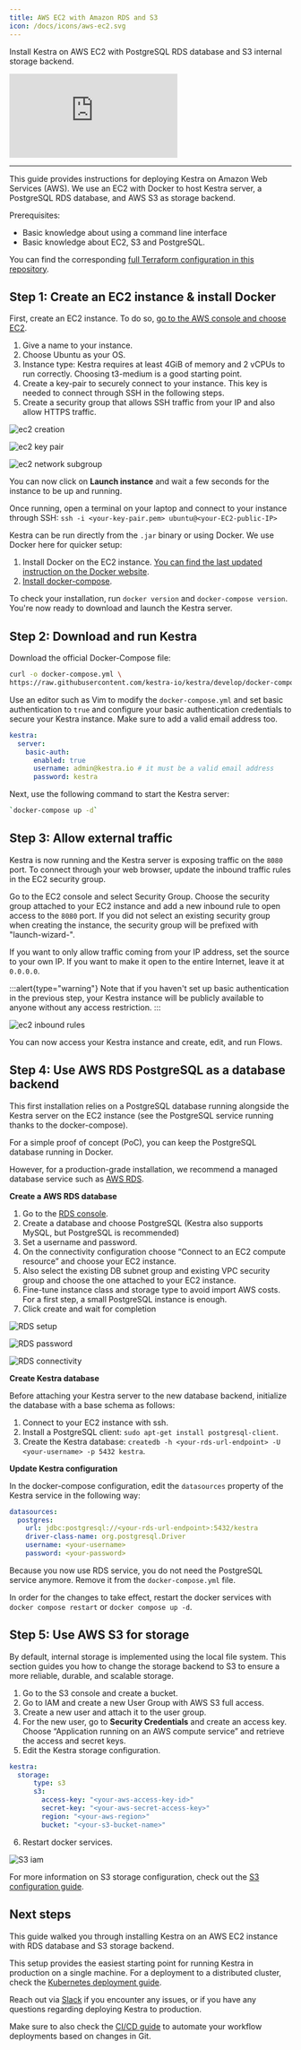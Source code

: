 ```yaml
---
title: AWS EC2 with Amazon RDS and S3
icon: /docs/icons/aws-ec2.svg
---
```


Install Kestra on AWS EC2 with PostgreSQL RDS database and S3 internal storage backend.

<div class="video-container">
  <iframe src="https://www.youtube.com/embed/qG6R_tKvDxY?si=5D3fG4b6yTRjjl2m" title="YouTube video player" frameborder="0" allow="accelerometer; autoplay; clipboard-write; encrypted-media; gyroscope; picture-in-picture; web-share" referrerpolicy="strict-origin-when-cross-origin" allowfullscreen></iframe>
</div>

---

This guide provides instructions for deploying Kestra on Amazon Web Services (AWS). We use an EC2 with Docker to host Kestra server, a PostgreSQL RDS database, and AWS S3 as storage backend.

Prerequisites:
- Basic knowledge about using a command line interface
- Basic knowledge about EC2, S3 and PostgreSQL.

You can find the corresponding [full Terraform configuration in this repository](https://github.com/kestra-io/terraform-deployments/tree/main/aws-ec2).

## Step 1: Create an EC2 instance & install Docker

First, create an EC2 instance. To do so, [go to the AWS console and choose EC2](https://eu-north-1.console.aws.amazon.com/ec2/home).
1. Give a name to your instance.
2. Choose Ubuntu as your OS.
3. Instance type: Kestra requires at least 4GiB of memory and 2 vCPUs to run correctly. Choosing t3-medium is a good starting point.
4. Create a key-pair to securely connect to your instance. This key is needed to connect through SSH in the following steps.
5. Create a security group that allows SSH traffic from your IP and also allow HTTPS traffic.

![ec2 creation](/docs/administrator-guide/deployment/aws-ec2/ec2_setup1.png)

![ec2 key pair](/docs/administrator-guide/deployment/aws-ec2/ec2_setup2.png)

![ec2 network subgroup](/docs/administrator-guide/deployment/aws-ec2/ec2_setup3.png)

You can now click on **Launch instance** and wait a few seconds for the instance to be up and running.

Once running, open a terminal on your laptop and connect to your instance through SSH: `ssh -i <your-key-pair.pem> ubuntu@<your-EC2-public-IP>`

Kestra can be run directly from the `.jar` binary or using Docker. We use Docker here for quicker setup:
1. Install Docker on the EC2 instance. [You can find the last updated instruction on the Docker website](https://docs.docker.com/engine/install/ubuntu/).
2. [Install docker-compose](https://docs.docker.com/compose/install/).

To check your installation, run `docker version` and `docker-compose version`. You're now ready to download and launch the Kestra server.


## Step 2: Download and run Kestra

Download the official Docker-Compose file:

```bash
curl -o docker-compose.yml \
https://raw.githubusercontent.com/kestra-io/kestra/develop/docker-compose.yml
```

Use an editor such as Vim to modify the `docker-compose.yml` and set basic authentication to `true` and configure your basic authentication credentials to secure your Kestra instance. Make sure to add a valid email address too.

```yaml
kestra:
  server:
    basic-auth:
      enabled: true
      username: admin@kestra.io # it must be a valid email address
      password: kestra
```

Next, use the following command to start the Kestra server:

```bash
`docker-compose up -d`
```
## Step 3: Allow external traffic

Kestra is now running and the Kestra server is exposing traffic on the `8080` port. To connect through your web browser, update the inbound traffic rules in the EC2 security group.

Go to the EC2 console and select Security Group. Choose the security group attached to your EC2 instance and add a new inbound rule to open access to the `8080` port. If you did not select an existing security group when creating the instance, the security group will be prefixed with "launch-wizard-".

If you want to only allow traffic coming from your IP address, set the source to your own IP. If you want to make it open to the entire Internet, leave it at `0.0.0.0`.

:::alert{type="warning"}
Note that if you haven't set up basic authentication in the previous step, your Kestra instance will be publicly available to anyone without any access restriction.
:::


![ec2 inbound rules](/docs/administrator-guide/deployment/aws-ec2/ec2_security_group_port_inbound_rules.png)

You can now access your Kestra instance and create, edit, and run Flows.


## Step 4: Use AWS RDS PostgreSQL as a database backend

This first installation relies on a PostgreSQL database running alongside the Kestra server on the EC2 instance (see the PostgreSQL service running thanks to the docker-compose).

For a simple proof of concept (PoC), you can keep the PostgreSQL database running in Docker.

However, for a production-grade installation, we recommend a managed database service such as [AWS RDS](https://aws.amazon.com/rds/).

**Create a AWS RDS database**

1. Go to the [RDS console](https://eu-north-1.console.aws.amazon.com/rds/home).
2. Create a database and choose PostgreSQL (Kestra also supports MySQL, but PostgreSQL is recommended)
3. Set a username and password.
4. On the connectivity configuration choose “Connect to an EC2 compute resource” and choose your EC2 instance.
5. Also select the existing DB subnet group and existing VPC security group and choose the one attached to your EC2 instance.
5. Fine-tune instance class and storage type to avoid import AWS costs. For a first step, a small PostgreSQL instance is enough.
6. Click create and wait for completion

![RDS setup](/docs/administrator-guide/deployment/aws-ec2/rds_setup1.png)

![RDS password](/docs/administrator-guide/deployment/aws-ec2/rds_setup2.png)

![RDS connectivity](/docs/administrator-guide/deployment/aws-ec2/rds_setup3.png)

**Create Kestra database**

Before attaching your Kestra server to the new database backend, initialize the database with a base schema as follows:
1. Connect to your EC2 instance with ssh.
2. Install a PostgreSQL client: `sudo apt-get install postgresql-client`.
3. Create the Kestra database: `createdb -h <your-rds-url-endpoint> -U <your-username> -p 5432 kestra`.

**Update Kestra configuration**

In the docker-compose configuration, edit the `datasources` property of the Kestra service in the following way:

```yaml
datasources:
  postgres:
    url: jdbc:postgresql://<your-rds-url-endpoint>:5432/kestra
    driver-class-name: org.postgresql.Driver
    username: <your-username>
    password: <your-password>
```

Because you now use RDS service, you do not need the PostgreSQL service anymore. Remove it from the `docker-compose.yml` file.

In order for the changes to take effect, restart the docker services with `docker compose restart` or `docker compose up -d`.

## Step 5: Use AWS S3 for storage

By default, internal storage is implemented using the local file system. This section guides you how to change the storage backend to S3 to ensure a more reliable, durable, and scalable storage.

1. Go to the S3 console and create a bucket.
2. Go to IAM and create a new User Group with AWS S3 full access.
3. Create a new user and attach it to the user group.
4. For the new user, go to **Security Credentials** and create an access key. Choose “Application running on an AWS compute service” and retrieve the access and secret keys.
5. Edit the Kestra storage configuration.

```yaml
kestra:
  storage:
      type: s3
      s3:
        access-key: "<your-aws-access-key-id>"
        secret-key: "<your-aws-secret-access-key>"
        region: "<your-aws-region>"
        bucket: "<your-s3-bucket-name>"
```

6. Restart docker services.

![S3 iam](/docs/administrator-guide/deployment/aws-ec2/IAM-usergroup.png)

For more information on S3 storage configuration, check out the [S3 configuration guide](../configuration/index.md#s3).

## Next steps

This guide walked you through installing Kestra on an AWS EC2 instance with RDS database and S3 storage backend.

This setup provides the easiest starting point for running Kestra in production on a single machine. For a deployment to a distributed cluster, check the [Kubernetes deployment guide](./03.kubernetes.md).

Reach out via [Slack](/slack) if you encounter any issues, or if you have any questions regarding deploying Kestra to production.

Make sure to also check the [CI/CD guide](../version-control-cicd/cicd/index.md) to automate your workflow deployments based on changes in Git.
